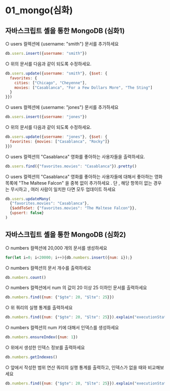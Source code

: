 # 01_mongo(심화)

## 자바스크립트 셸을 통한 MongoDB (심화1)

○ users 컬렉션에 {username: "smith"} 문서를 추가하세요

```js
db.users.insert({username: "smith"})
```

○ 위의 문서를 다음과 같이 되도록 수정하세요.

```js
db.users.update({username: "smith"}, {$set: {
  favorites: {
    cities: ["Chicago", "Cheyenne"],
    movies: ["Casablanca", "For a Few Dollars More", "The Sting"]
  }
}})
```

○ users 컬렉션에 {username: "jones"} 문서를 추가하세요

```js
db.users.insert({username: "jones"})
```

○ 위의 문서를 다음과 같이 되도록 수정하세요.

```js
db.users.update({username: "jones"}, {$set: {
  favorites: {movies: ["Casablanca", "Rocky"]}
}})
```

○ users 컬렉션의 "Casablanca" 영화를 좋아하는 사용자들을 출력하세요.

```js
db.users.find({"favorites.movies": "Casablanca"}).pretty()
```

○ users 컬렉션의 "Casablanca" 영화를 좋아하는 사용자들에 대해서 좋아하는 영화 목록에 "The Maltese Falcon" 을 중복 없이 추가하세요 . 단 , 해당 항목이 없는 경우는 무시하고 , 여러 사람이 일치한 다면 모두 업데이트 하세요

```js
db.users.updateMany(
  {"favorites.movies": "Casablanca"},
  {$addToSet: {"favorites.movies": "The Maltese Falcon"}},
  {upsert: false}
)
```

## 자바스크립트 셸을 통한 MongoDB (심화2)
○ numbers 컬렉션에 20,000 개의 문서를 생성하세요

```js
for(let i=0; i<20000; i++){db.numbers.insert({num: i});}
```

○ numbers 컬렉션의 문서 개수를 출력하세요

```js
db.numbers.count()
```

○ numbers 컬렉션에서 num 의 값이 20 이상 25 이하인 문서를 출력하세요

```js
db.numbers.find({num: {"$gte": 20, "$lte": 25}})
```

○ 위 쿼리의 실행 통계를 출력하세요

```js
db.numbers.find({num: {"$gte": 20, "$lte": 25}}).explain("executionStats")
```

○ numbers 컬렉션의 num 키에 대해서 인덱스를 생성하세요

```js
db.numbers.ensureIndex({num: 1})
```

○ 위에서 생성한 인덱스 정보를 출력하세요

```js
db.numbers.getIndexes()
```

○ 앞에서 작성한 범위 연산 쿼리의 실행 통계를 출력하고, 인덱스가 없을 때와 비교해보세요
```js
db.numbers.find({num: {"$gte": 20, "$lte": 25}}).explain("executionStats")
```
